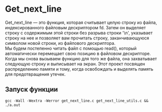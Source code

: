 # Get_next_line
Get_next_line — это функция, которая считывает целую строку из файла, индексированного файловым дескриптором fd. 
Затем он выделяет строку с содержимым этой строки без разрыва строки '\n', указывает строку на нее и позволяет вам прочитать строку, заканчивающуюся символом новой строки, из файлового дескриптора.  
Мы будем постепенно читать файл с помощью read(), который автоматически перемещает свою позицию в файловом дескрипторе. 
Когда мы снова вызываем функцию для того же файла, она захватывает следующую строку и выписывает на экран. 
Этот проект посвящен распределению памяти и тому, когда освобождать и выделять память для предотвращения утечек.
## Запуск функции
```
gcc -Wall -Wextra -Werror get_next_line.c get_next_line_utils.c && ./a.out
```
